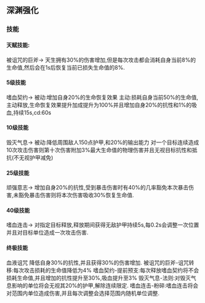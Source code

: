 ## 深渊强化
### 技能
#### 天赋技能:
被诅咒的巨斧->
天生拥有30%的伤害增加,但是每次攻击都会消耗自身当前8%的生命值,然后会在1s后恢复当前已损失生命值的8%.

#### 5级技能
嗜血契约->
被动:增加自身20%的生命恢复效果
主动:损耗自身当前50%的生命值,主动释放,生命恢复效果提升加成提升为100%并且增加自身20%的抗性和1%的吸血,持续15s,cd:60s

#### 10级技能
毁灭气息->
被动:降低周围敌人150点护甲,和20%的输出能力
对一个目标连续造成10次攻击伤害则第十次伤害附加3%最大生命值的物理伤害并且无视目标抗性和抵抗(不无视护甲减免)

#### 25级技能
顽强意志->
增加自身20%的抗性,受到暴击伤害时有40%的几率豁免本次暴击伤害,未豁免暴击伤害则将本次伤害吸收30%恢复生命值.

#### 40级技能
嗜血连击->
对指定目标释放,释放期间获得无敌护甲持续5s,每0.2s会调整一次位置并且对目标单位造成一次攻击伤害.

#### 终极技能
血液诅咒
降低自身30%的抗性,并且获得30%的伤害增加.
被诅咒的巨斧-诅咒转移:每次攻击损耗的生命值降低为4%
嗜血契约-提前预支:每次释放嗜血契约将不会损耗生命值,并且增加的抗性提升至30%,吸血提升至3%
毁灭气息-法则:对毁灭气息影响的单位将会无视其20%的护甲,解除连续限定.
嗜血连击-粉碎:嗜血连击将会对范围内单位造成伤害,并且每次调整会选择范围内随机单位调整.